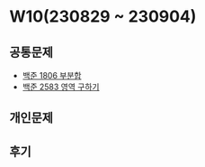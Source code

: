# W10(230829 ~ 230904)

## 공통문제
- [백준 1806 부분합](https://www.acmicpc.net/problem/1806)
- [백준 2583 영역 구하기](https://www.acmicpc.net/problem/2583)

## 개인문제
<!-- - [백준 1735 분수 합](https://www.acmicpc.net/problem/1735) -->
<!-- - [백준 2346 풍선 터뜨리기](https://www.acmicpc.net/problem/2346) -->
<!-- - [백준 26069 붙임성 좋은 총총이](https://www.acmicpc.net/problem/26069) -->

## 후기
<!-- 이번 주의 가장 어려웠던 문제는 아기 상어 이다. 이해가 어려웠던 탓에 문제 풀이를 하면서 주석으로 설명을 써가며 풀어야 했다.
문제의 조건과 생각해야 할 점이 많았고, 풀이 또한 길어져서 풀면서도 이게 맞나 라는 생각을 계속 가지게 되었다.
앞으로도 주석을 쓰면서 풀어야 겠다는 생각이 많이 들었던 한 주 였다. -->